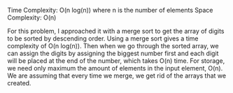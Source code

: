 Time Complexity: O(n log(n)) where n is the number of elements
Space Complexity: O(n)

For this problem, I approached it with a merge sort to get the array of digits to be sorted by descending order. Using a merge sort gives a time complexity of O(n log(n)). Then when we go through the sorted array, we can assign the digits by assigning the biggest number first and each digit will be placed at the end of the number, which takes O(n) time. For storage, we need only maximum the amount of elements in the input element, O(n). We are assuming that every time we merge, we get rid of the arrays that we created.
